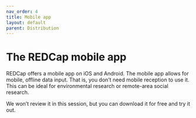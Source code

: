 ```yaml
---
nav_order: 4
title: Mobile app
layout: default
parent: Distribution
---
```


# The REDCap mobile app

REDCap offers a mobile app on iOS and Android. The mobile app allows for mobile, offline data input. That is, you don’t need mobile reception to use it. This can be ideal for environmental research or remote-area social research.

We won’t review it in this session, but you can download it for free and try it out.